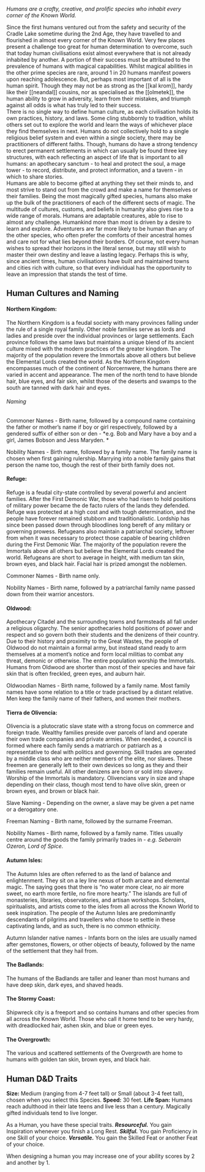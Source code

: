 *Humans are a crafty, creative, and prolific species who inhabit every corner of the Known World.*  

Since the first humans ventured out from the safety and security of the Cradle Lake sometime during the 2nd Age, they have travelled to and flourished in almost every corner of the Known World. Very few places present a challenge too great for human determination to overcome, such that today human civilisations exist almost everywhere that is not already inhabited by another. A portion of their success must be attributed to the prevalence of humans with magical capabilities. Whilst magical abilities in the other prime species are rare, around 1 in 20 humans manifest powers upon reaching adolescence. But, perhaps most important of all is the human spirit. Though they may not be as strong as the [[kal krom]], hardy like their [[neandal]] cousins, nor as specialised as the [[olmetek]], the human ability to grow in adversity, learn from their mistakes, and triumph against all odds is what has truly led to their success.  
There is no single way to define human culture, as each civilisation holds its own practices, history, and laws. Some cling stubbornly to tradition, whilst others set out to explore the world and learn the ways of whichever place they find themselves in next. Humans do not collectively hold to a single religious belief system and even within a single society, there may be practitioners of different faiths. Though, humans do have a strong tendency to erect permanent settlements in which can usually be found three key structures, with each reflecting an aspect of life that is important to all humans: an apothecary sanctum - to heal and protect the soul, a mage tower - to record, distribute, and protect information, and a tavern - in which to share stories.  
Humans are able to become gifted at anything they set their minds to, and most strive to stand out from the crowd and make a name for themselves or their families. Being the most magically gifted species, humans also make up the bulk of the practitioners of each of the different sects of magic. The multitude of cultures, customs, and beliefs in humanity also gives rise to a wide range of morals. Humans are adaptable creatures, able to rise to almost any challenge. Humankind more than most is driven by a desire to learn and explore. Adventurers are far more likely to be human than any of the other species, who often prefer the comforts of their ancestral homes and care not for what lies beyond their borders. Of course, not every human wishes to spread their horizons in the literal sense, but may still wish to master their own destiny and leave a lasting legacy. Perhaps this is why, since ancient times, human civilisations have built and maintained towns and cities rich with culture, so that every individual has the opportunity to leave an impression that stands the test of time.
## Human Cultures and Naming
#### Northern Kingdom:
The Northern Kingdom is a feudal society with many provinces falling under the rule of a single royal family. Other noble families serve as lords and ladies and preside over the individual provinces or large settlements. Each province follows the same laws but maintains a unique blend of its ancient culture mixed with the modern practices of the greater kingdom. The majority of the population revere the Immortals above all others but believe the Elemental Lords created the world. As the Northern Kingdom encompasses much of the continent of Norcernwere, the humans there are varied in accent and appearance. The men of the north tend to have blonde hair, blue eyes, and fair skin, whilst those of the deserts and swamps to the south are tanned with dark hair and eyes. 
###### Naming
Commoner Names - Birth name, followed by a compound name containing the father or mother’s name if boy or girl respectively, followed by a gendered suffix of either son or den - *e.g. Bob and Mary have a boy and a girl, James Bobson and Jess Maryden. *

Nobility Names - Birth name, followed by a family name. The family name is chosen when first gaining rulership. Marrying into a noble family gains that person the name too, though the rest of their birth family does not.  
#### Refuge:
Refuge is a feudal city-state controlled by several powerful and ancient families. After the First Demonic War, those who had risen to hold positions of military power became the de facto rulers of the lands they defended. Refuge was protected at a high cost and with tough determination, and the people have forever remained stubborn and traditionalistic. Lordship has since been passed down through bloodlines long bereft of any military or governing prowess. Refugeans also maintain a patriarchal society, leftover from when it was necessary to protect those capable of bearing children during the First Demonic War. The majority of the population revere the Immortals above all others but believe the Elemental Lords created the world. Refugeans are short to average in height, with medium tan skin, brown eyes, and black hair. Facial hair is prized amongst the noblemen.

Commoner Names - Birth name only.  

Nobility Names - Birth name, followed by a patriarchal family name passed down from their warrior ancestors.
#### Oldwood:
Apothecary Citadel and the surrounding towns and farmsteads all fall under a religious oligarchy. The senior apothecaries hold positions of power and respect and so govern both their students and the denizens of their country. Due to their history and proximity to the Great Wastes, the people of Oldwood do not maintain a formal army, but instead stand ready to arm themselves at a moment’s notice and form local militias to combat any threat, demonic or otherwise. The entire population worship the Immortals. Humans from Oldwood are shorter than most of their species and have fair skin that is often freckled, green eyes, and auburn hair.

Oldwoodian Names - Birth name, followed by a family name. Most family names have some relation to a title or trade practised by a distant relative. Men keep the family name of their fathers, and women their mothers.  
#### Tierra de Olivencia:
Olivencia is a plutocratic slave state with a strong focus on commerce and foreign trade. Wealthy families preside over parcels of land and operate their own trade companies and private armies. When needed, a council is formed where each family sends a matriarch or patriarch as a representative to deal with politics and governing. Skill trades are operated by a middle class who are neither members of the elite, nor slaves. These freemen are generally left to their own devices so long as they and their families remain useful. All other denizens are born or sold into slavery. Worship of the Immortals is mandatory. Olivencians vary in size and shape depending on their class, though most tend to have olive skin, green or brown eyes, and brown or black hair.

Slave Naming - Depending on the owner, a slave may be given a pet name or a derogatory one.  

Freeman Naming - Birth name, followed by the surname Freeman.  

Nobility Names - Birth name, followed by a family name. Titles usually centre around the goods the family primarily trades in - *e.g. Seberain Ozeron, Lord of Spice.*  
#### Autumn Isles:
The Autumn Isles are often referred to as the land of balance and enlightenment. They sit on a ley line nexus of both arcane and elemental magic. The saying goes that there is “no water more clear, no air more sweet, no earth more fertile, no fire more hearty.” The islands are full of monasteries, libraries, observatories, and artisan workshops. Scholars, spiritualists, and artists come to the isles from all across the Known World to seek inspiration. The people of the Autumn Isles are predominantly descendants of pilgrims and travellers who chose to settle in these captivating lands, and as such, there is no common ethnicity.

Autumn Islander native names - Infants born on the isles are usually named after gemstones, flowers, or other objects of beauty, followed by the name of the settlement that they hail from.  
#### The Badlands:
The humans of the Badlands are taller and leaner than most humans and have deep skin, dark eyes, and shaved heads.  
#### The Stormy Coast:
Shipwreck city is a freeport and so contains humans and other species from all across the Known World. Those who call it home tend to be very hardy, with dreadlocked hair, ashen skin, and blue or green eyes.  
#### The Overgrowth:
The various and scattered settlements of the Overgrowth are home to humans with golden tan skin, brown eyes, and black hair.
## Human D&D Traits
**Size:** Medium (ranging from 4-7 feet tall) or Small (about 3-4 feet tall), chosen when you select this Species.
**Speed:** 30 feet.
**Life Span:** Humans reach adulthood in their late teens and live less than a century. Magically gifted individuals tend to live longer.

As a Human, you have these special traits.
_**Resourceful.**_ You gain Inspiration whenever you finish a Long Rest.
_**Skilful.**_ You gain Proficiency in one Skill of your choice.
_**Versatile.**_ You gain the Skilled Feat or another Feat of your choice.

When designing a human you may increase one of your ability scores by 2 and another by 1.